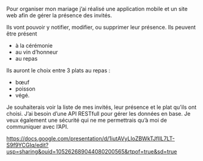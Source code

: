 Pour organiser mon mariage j’ai réalisé une application mobile et un site web afin de gérer la présence des invités.

Ils vont pouvoir y notifier, modifier, ou supprimer leur présence.
Ils peuvent être présent

- à la cérémonie
- au vin d’honneur
- au repas

Ils auront le choix entre 3 plats au repas :

- bœuf
- poisson
- végé.

Je souhaiterais voir la liste de mes invités, leur présence et le plat qu’ils ont choisi.
J’ai besoin d’une API RESTfull pour gérer les données en base. Je veux également une sécurité qui ne me permettrais qu’à moi de communiquer avec l’API.

https://docs.google.com/presentation/d/1iutAVyLIoZBWkTJfIlL7LT-S9f9YCGIq/edit?usp=sharing&ouid=105262689044080200565&rtpof=true&sd=true
